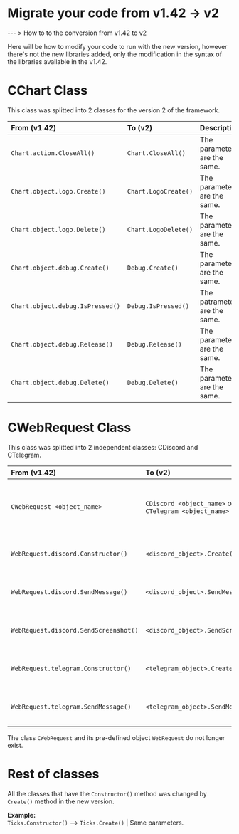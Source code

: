 # Migrate your code from v1.42 -> v2
--- > How to to the conversion from v1.42 to v2

Here will be how to modify your code to run with the new version, however there's not the new libraries added, only the modification in the syntax of the libraries available in the v1.42.

# CChart Class
This class was splitted into 2 classes for the version 2 of the framework.

| From (v1.42)                     | To (v2)              | Description                   |
| :------------------------------- | :------------------- | :---------------------------- |
| `Chart.action.CloseAll()`        | `Chart.CloseAll()`   | The parameters are the same.  |
| `Chart.object.logo.Create()`     | `Chart.LogoCreate()` | The parameters are the same.  |
| `Chart.object.logo.Delete()`     | `Chart.LogoDelete()` | The parameters are the same.  |
| `Chart.object.debug.Create()`    | `Debug.Create()`     | The parameters are the same.  |
| `Chart.object.debug.IsPressed()` | `Debug.IsPressed()`  | The patrameters are the same. |
| `Chart.object.debug.Release()`   | `Debug.Release()`    | The parameters are the same.  |
| `Chart.object.debug.Delete()`    | `Debug.Delete()`     | The parameters are the same.  |

# CWebRequest Class
This class was splitted into 2 independent classes: CDiscord and CTelegram.

| From (v1.42)                          | To (v2)                                               | Description                                      |
| :------------------------------------ | :---------------------------------------------------- | :----------------------------------------------- |
| `CWebRequest <object_name>`           | `CDiscord <object_name>` or `CTelegram <object_name>` | Depends on the specific channel you want to use. |
| `WebRequest.discord.Constructor()`    | `<discord_object>.Create()`                           | The parameters are the same                      |
| `WebRequest.discord.SendMessage()`    | `<discord_object>.SendMessage()`                      | The parameters are the same.                     |
| `WebRequest.discord.SendScreenshot()` | `<discord_object>.SendScreenshot()`                   | The parameters are the same.                     |
| `WebRequest.telegram.Constructor()`   | `<telegram_object>.Create()`                          | The parameters are the same.                     |
| `WebRequest.telegram.SendMessage()`   | `<telegram_object>.SendMessage()`                     | The parameters are the same.                     |

The class `CWebRequest` and its pre-defined object `WebRequest` do not longer exist.

# Rest of classes
All the classes that have the `Constructor()` method was changed by `Create()` method in the new version.

**Example:** <br>
`Ticks.Constructor()` --> `Ticks.Create()` | Same parameters.